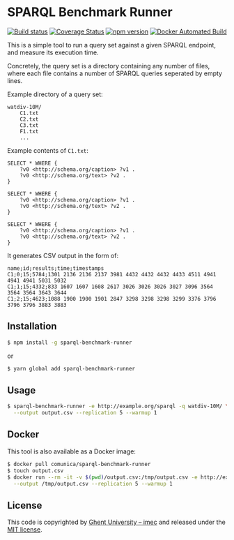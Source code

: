 # SPARQL Benchmark Runner

[![Build status](https://github.com/comunica/sparql-benchmark-runner.js/workflows/CI/badge.svg)](https://github.com/comunica/sparql-benchmark-runner.js/actions?query=workflow%3ACI)
[![Coverage Status](https://coveralls.io/repos/github/comunica/sparql-benchmark-runner.js/badge.svg?branch=master)](https://coveralls.io/github/comunica/sparql-benchmark-runner.js?branch=master)
[![npm version](https://badge.fury.io/js/sparql-benchmark-runner.svg)](https://www.npmjs.com/package/sparql-benchmark-runner)
[![Docker Automated Build](https://img.shields.io/docker/automated/comunica/sparql-benchmark-runner.svg)](https://hub.docker.com/r/comunica/sparql-benchmark-runner/)

This is a simple tool to run a query set against a given SPARQL endpoint, and measure its execution time.

Concretely, the query set is a directory containing any number of files,
where each file contains a number of SPARQL queries seperated by empty lines.

Example directory of a query set:
```text
watdiv-10M/
    C1.txt
    C2.txt
    C3.txt
    F1.txt
    ...
```

Example contents of `C1.txt`:
```sparql
SELECT * WHERE {
	?v0 <http://schema.org/caption> ?v1 .
	?v0 <http://schema.org/text> ?v2 .
}

SELECT * WHERE {
	?v0 <http://schema.org/caption> ?v1 .
	?v0 <http://schema.org/text> ?v2 .
}

SELECT * WHERE {
	?v0 <http://schema.org/caption> ?v1 .
	?v0 <http://schema.org/text> ?v2 .
}
```

It generates CSV output in the form of:
```csv
name;id;results;time;timestamps
C1;0;15;5784;1301 2136 2136 2137 3981 4432 4432 4432 4433 4511 4941 4941 4941 5031 5032
C1;1;15;4332;833 1607 1607 1608 2617 3026 3026 3026 3027 3096 3564 3564 3564 3643 3644
C1;2;15;4623;1088 1900 1900 1901 2847 3298 3298 3298 3299 3376 3796 3796 3796 3883 3883
```

## Installation

```bash
$ npm install -g sparql-benchmark-runner
```

or 

```bash
$ yarn global add sparql-benchmark-runner
```

## Usage

```bash
$ sparql-benchmark-runner -e http://example.org/sparql -q watdiv-10M/ \
  --output output.csv --replication 5 --warmup 1
```

## Docker

This tool is also available as a Docker image:

```bash
$ docker pull comunica/sparql-benchmark-runner
$ touch output.csv
$ docker run --rm -it -v $(pwd)/output.csv:/tmp/output.csv -e http://example.org/sparql -q watdiv-10M/ \
  --output /tmp/output.csv --replication 5 --warmup 1
```

## License
This code is copyrighted by [Ghent University – imec](http://idlab.ugent.be/)
and released under the [MIT license](http://opensource.org/licenses/MIT).
